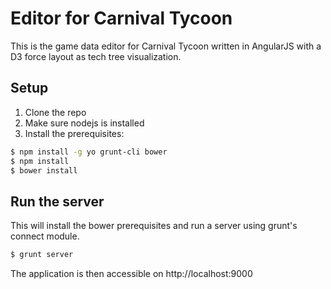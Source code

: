 # Editor for Carnival Tycoon

This is the game data editor for Carnival Tycoon written in AngularJS with a D3
force layout as tech tree visualization.

## Setup

1. Clone the repo
2. Make sure nodejs is installed
3. Install the prerequisites:

```sh
$ npm install -g yo grunt-cli bower
$ npm install
$ bower install
```

## Run the server

This will install the bower prerequisites and run a server using grunt's connect
module.

```sh
$ grunt server
```

The application is then accessible on http://localhost:9000

